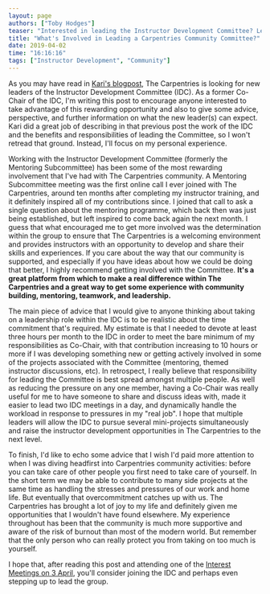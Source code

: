 ```yaml
---
layout: page
authors: ["Toby Hodges"]
teaser: "Interested in leading the Instructor Development Committee? Learn more about the Committee and read some advice from a former Co-Chair."
title: "What's Involved in Leading a Carpentries Community Committee?"
date: 2019-04-02
time: "16:16:16"
tags: ["Instructor Development", "Community"]
---
```


As you may have read in [Kari's blogpost](https://carpentries.org/blog/2019/03/IDC-leadership-recruitment/),
The Carpentries is looking for new leaders of the Instructor Development Committee (IDC).
As a former Co-Chair of the IDC,
I'm writing this post to encourage anyone interested to take advantage of this rewarding opportunity and also to give some advice, perspective,
and further information on what the new leader(s) can expect.
Kari did a great job of describing in that previous post the work of the IDC
and the benefits and responsibilities of leading the Committee,
so I won't retread that ground.
Instead, I'll focus on my personal experience.

Working with the Instructor Development Committee
(formerly the Mentoring Subcommittee)
has been some of the most rewarding involvement that I've had
with The Carpentries community.
A Mentoring Subcommittee meeting was the first online call I ever
joined with The Carpentries,
around ten months after completing my instructor training,
and it definitely inspired all of my contributions since.
I joined that call to ask a single question about the mentoring programme,
which back then was just being established,
but left inspired to come back again the next month.
I guess that what encouraged me to get more involved was the determination
within the group to ensure that The Carpentries is a welcoming environment
and provides instructors with an opportunity to develop and share their skills
and experiences.
If you care about the way that our community is supported,
and especially if you have ideas about how we could be doing that better,
I highly recommend getting involved with the Committee.
__It's a great platform from which to make a real difference within The Carpentries
and a great way to get some experience with community building, mentoring, teamwork,
and leadership.__

The main piece of advice that I would give to anyone thinking about
taking on a leadership role within the IDC is to be realistic about
the time commitment that's required.
My estimate is that I needed to devote at least three hours per month to the IDC
in order to meet the bare minimum of my responsibilities as Co-Chair,
with that contribution increasing to 10 hours or more if I was developing something
new or getting actively involved in some of the projects associated with the Committee
(mentoring, themed instructor discussions, etc).
In retrospect, I really believe that responsibility for leading the Committee is
best spread amongst multiple people.
As well as reducing the pressure on any one member,
having a Co-Chair was really useful for me to have someone to share and discuss ideas with,
made it easier to lead two IDC meetings in a day,
and dynamically handle the workload in response to pressures in my "real job".
I hope that multiple leaders will allow the IDC to pursue several mini-projects simultaneously
and raise the instructor development opportunities in The Carpentries to the next level.

To finish,
I'd like to echo some advice that I wish I'd paid more attention to when I was
diving headfirst into Carpentries community activities:
before you can take care of other people you first need to take care of yourself.
In the short term we may be able to contribute to many side projects
at the same time as handling the stresses and pressures of our work and home life.
But eventually that overcommitment catches up with us.
The Carpentries has brought a lot of joy to my life and
definitely given me opportunities that I wouldn't have found elsewhere.
My experience throughout has been
that the community is much more supportive and aware of the risk of burnout than
most of the modern world.
But remember that the only person who can really protect you from taking on too much is yourself.

I hope that,
after reading this post
and attending one of the [Interest Meetings on 3 April](https://pad.carpentries.org/instructor-development),
you'll consider joining the IDC and perhaps even stepping up to lead the group.
